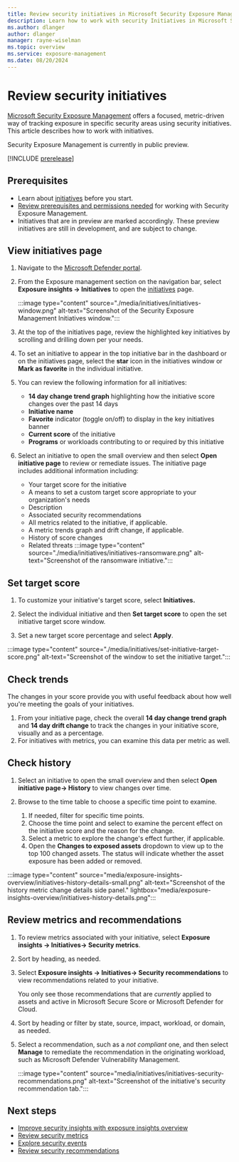 ```yaml
---
title: Review security initiatives in Microsoft Security Exposure Management
description: Learn how to work with security Initiatives in Microsoft Security Exposure Management.
ms.author: dlanger
author: dlanger
manager: rayne-wiselman
ms.topic: overview
ms.service: exposure-management
ms.date: 08/20/2024
---
```


# Review security initiatives

[Microsoft Security Exposure Management](microsoft-security-exposure-management.md) offers a focused, metric-driven way of tracking exposure in specific security areas using security initiatives. This article describes how to work with initiatives.

Security Exposure Management is currently in public preview.

[!INCLUDE [prerelease](../includes//prerelease.md)]

## Prerequisites

- Learn about [initiatives](exposure-insights-overview.md#security-initiatives) before you start.
- [Review prerequisites and permissions needed](prerequisites.md) for working with Security Exposure Management.
- Initiatives that are in preview are marked accordingly. These preview initiatives are still in development, and are subject to change.

## View initiatives page

1. Navigate to the [Microsoft Defender portal](https://security.microsoft.com/).

1. From the Exposure management section on the navigation bar, select **Exposure insights -> Initiatives** to open the [initiatives](https://security.microsoft.com/exposure-initiatives) page.

    :::image type="content" source="./media/initiatives/initiatives-window.png" alt-text="Screenshot of the Security Exposure Management Initiatives window.":::

1. At the top of the initiatives page, review the highlighted key initiatives by scrolling and drilling down per your needs.

1. To set an initiative to appear in the top initiative bar in the dashboard or on the initiatives page, select the **star** icon in the initiatives window or **Mark as favorite** in the individual initiative.

1. You can review the following information for all initiatives:
    - **14 day change trend graph** highlighting how the initiative score changes over the past 14 days
    - **Initiative name**
    - **Favorite** indicator (toggle on/off) to display in the key initiatives banner
    - **Current score** of the initiative
    - **Programs** or workloads contributing to or required by this initiative

1. Select an initiative to open the small overview and then select **Open initiative page** to review or remediate issues. The initiative page includes additional information including:
    - Your target score for the initiative
    - A means to set a custom target score appropriate to your organization's needs
    - Description
    - Associated security recommendations
    - All metrics related to the initiative, if applicable.
    - A metric trends graph and drift change, if applicable.
    - History of score changes
    - Related threats
:::image type="content" source="./media/initiatives/initiatives-ransomware.png" alt-text="Screenshot of the ransomware initiative.":::

## Set target score
1. To customize your initiative's target score, select **Initiatives.**

1. Select the individual initiative and then **Set target score** to open the set initiative target score window.

1. Set a new target score percentage and select **Apply**.

:::image type="content" source="./media/initiatives/set-initiative-target-score.png" alt-text="Screenshot of the window to set the initiative target.":::

## Check trends

The changes in your score provide you with useful feedback about how well you're meeting the goals of your initiatives.

1. From your initiative page, check the overall **14 day change trend graph** and **14 day drift change** to track the changes in your initiative score, visually and as a percentage.
1. For initiatives with metrics, you can examine this data per metric as well.

## Check history

1. Select an initiative to open the small overview and then select **Open initiative page-> History** to view changes over time.

1. Browse to the time table to choose a specific time point to examine.
    1. If needed, filter for specific time points.
    1. Choose the time point and select to examine the percent effect on the initiative score and the reason for the change.
    1. Select a metric to explore the change's effect further, if applicable.
    1. Open the **Changes to exposed assets** dropdown to view up to the top 100 changed assets. The status will indicate whether the asset exposure has been added or removed.

:::image type="content" source="media/exposure-insights-overview/initiatives-history-details-small.png" alt-text="Screenshot of the history metric change details side panel." lightbox="media/exposure-insights-overview/initiatives-history-details.png":::

## Review metrics and recommendations

1. To review metrics associated with your initiative, select **Exposure insights -> Initiatives-> Security metrics**.
1. Sort by heading, as needed.
1. Select **Exposure insights -> Initiatives-> Security recommendations** to view recommendations related to your initiative.

    You only see those recommendations that are *currently* applied to assets and active in Microsoft Secure Score or Microsoft Defender for Cloud.

1. Sort by heading or filter by state, source, impact, workload, or domain, as needed.

1. Select a recommendation, such as a *not compliant* one, and then select **Manage** to remediate the recommendation in the originating workload, such as Microsoft Defender Vulnerability Management.

    :::image type="content" source="media/initiatives/initiatives-security-recommendations.png" alt-text="Screenshot of the initiative's security recommendation tab.":::

## Next steps

- [Improve security insights with exposure insights overview](exposure-insights-overview.md)
- [Review security metrics](security-metrics.md)
- [Explore security events](security-events.md)
- [Review security recommendations](security-recommendations.md)
